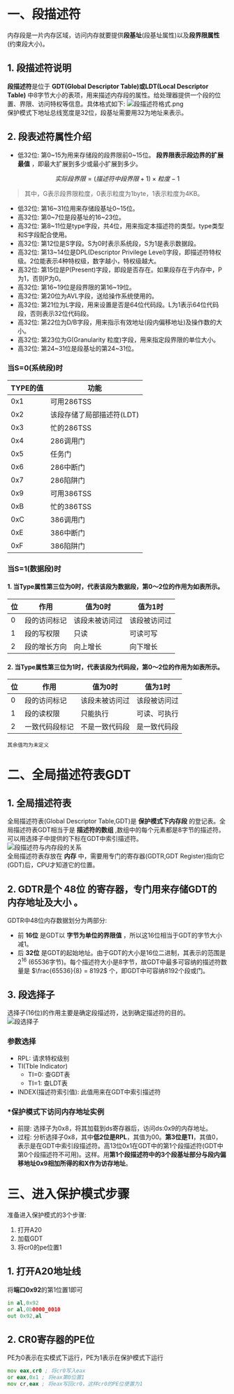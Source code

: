 # 一、段描述符

内存段是一片内存区域，访问内存就要提供**段基址**(段基址属性)以及**段界限属性**(约束段大小)。

## 1. 段描述符说明

**段描述符**是位于 **GDT(Global Descriptor Table)或LDT(Local Descriptor Table)** 中8字节大小的表项，用来描述内存段的属性。给处理器提供一个段的位置、界限、访问特权等信息。具体格式如下:
![段描述符格式.png](DuanMiaoShuFuGeShi.png)<br>
保护模式下地址总线宽度是32位，段基址需要用32为地址来表示。

## 2. 段表述符属性介绍

* 低32位: 第0~15为用来存储段的段界限前0~15位。 **段界限表示段边界的扩展最值** ，即最大扩展到多少或最小扩展到多少。

$$
实际段界限 = (描述符中段界限 + 1) \times 粒度 - 1
$$

> 其中，G表示段界限粒度，0表示粒度为1byte，1表示粒度为4KB。

* 低32位: 第16~31位用来存储段基址0~15位。
* 高32位: 第0~7位是段基址的16~23位。
* 高32位: 第8~11位是type字段，共4位，用来指定本描述符的类型。type类型和S字段配合使用。
* 高32位: 第12位是S字段。S为0时表示系统段，S为1是表示数据段。
* 高32位: 第13~14位是DPL(Descriptor Privilege Level)字段，即描述符特权级。2位能表示4种特权级，数字越小，特权级越大。
* 高32位: 第15位是P(Present)字段，即段是否存在。如果段存在于内存中，P为1，否则P为0。
* 高32位: 第16~19位是段界限的第16~19位。
* 高32位: 第20位为AVL字段，送给操作系统使用的。
* 高32位: 第21位为L字段，用来设置是否是64位代码段。L为1表示64位代码段，否则表示32位代码段。
* 高32位: 第22位为D/B字段，用来指示有效地址(段内偏移地址)及操作数的大小。
* 高32位: 第23位为G(Granularity 粒度)字段，用来指定段界限的单位大小。
* 高32位: 第24~31位是段基址的第24~31位。

### 当S=0(系统段)时
| TYPE的值 | 功能                      |
| -------- | ------------------------- |
| 0x1      | 可用286TSS                |
| 0x2      | 该段存储了局部描述符(LDT) |
| 0x3      | 忙的286TSS                |
| 0x4      | 286调用门                 |
| 0x5      | 任务门                    |
| 0x6      | 286中断门                 |
| 0x7      | 286陷阱门                 |
| 0x9      | 可用386TSS                |
| 0xB      | 忙的386TSS                |
| 0xC      | 386调用门                 |
| 0xE      | 386中断门                 |
| 0xF      | 386陷阱门                 |

### 当S=1(数据段)时
#### 1. 当Type属性第三位为0时，代表该段为数据段，第0～2位的作用为如表所示。
| 位  | 作用         | 值为0时        | 值为1时      |
| --- | ------------ | -------------- | ------------ |
| 0   | 段的访问标记 | 该段未被访问过 | 该段被访问过 |
| 1   | 段的写权限   | 只读           | 可读可写     |
| 2   | 段的增长方向 | 向上增长       | 向下增长     |
#### 2. 当Type属性第三位为1时，代表该段为代码段，第0～2位的作用为如表所示。
| 位  | 作用           | 值为0时        | 值为1时      |
| --- | -------------- | -------------- | ------------ |
| 0   | 段的访问标记   | 该段未被访问过 | 该段被访问过 |
| 1   | 段的读权限     | 只能执行       | 可读、可执行 |
| 2   | 一致代码段标记 | 不是一致代码段 | 是一致代码段 |

`其余值均为未定义`


# 二、全局描述符表GDT

## 1. 全局描述符表

全局描述符表(Global Descriptor Table,GDT)是 **保护模式下内存段** 的登记表。全局描述符表GDT相当于是 **描述符的数组** ,数组中的每个元素都是8字节的描述符。可以用选择子中提供的下标在GDT中索引描述符。<br>
![段描述符与内存段的关系](DuanMiaoShuFuYuNeiCunDuanDeGuanXi.png)<br>
全局描述符表存放在 **内存** 中，需要用专门的寄存器(GDTR,GDT Register)指向它(GDT)后，CPU才知道它的位置。

## 2. GDTR是个 **48位** 的寄存器，专门用来存储GDT的 **内存地址及大小** 。

GDTR中48位内存数据划分为两部分:

* 前 **16位** 是GDT以 **字节为单位的界限值** ，所以这16位相当于GDT的字节大小减1。
* 后 **32位** 是GDT的起始地址。由于GDT的大小是16位二进制，其表示的范围是 $2^{16}$ (65536字节)。每个描述符大小是8字节，故GDT中最多可容纳的描述符数量是 $\frac{65536}{8} = 8192$ 个，即GDT中可容纳8192个段或门。

## 3. 段选择子

选择子(16位)的作用主要是确定段描述符，达到确定描述符的目的。<br>
![段选择子](DuanXuanZeZi.png)<br>
### 参数选择

* RPL: 请求特权级别
* TI(Tble Indicator)
  * TI=0: 查GDT表
  * TI=1: 查LDT表
* INDEX(描述符索引值): 此值用来在GDT中索引描述符

### *保护模式下访问内存地址实例

* 前提: 选择子为0x8，将其加载到ds寄存器后，访问ds:0x9的内存地址。
* 过程: 分析选择子0x8，其中**低2位是RPL**，其值为00。**第3位是TI**，其值0，表示是在GDT中索引段描述符。高13位0x1在GDT中的第1个段描述符(GDT中第0个段描述符不可用)。这样。用**第1个段描述符中的3个段基址部分与段内偏移地址0x9相加所得的和X作为访存地址**。

# 三、进入保护模式步骤

准备进入保护模式的3个步骤:

1. 打开A20
2. 加载GDT
3. 将cr0的pe位置1

## 1. 打开A20地址线

将**端口0x92**的第1位置1即可

```asm
in al,0x92
or al,0b0000_0010
out 0x92,al
```

## 2. CR0寄存器的PE位

PE为0表示在实模式下运行，PE为1表示在保护模式下运行

```asm
mov eax,cr0 ; 将cr0写入eax
or eax,0x1 ; 将eax第0位置1
mov cr,eax ; 将eax写回cr0，这样cr0的PE位便置为1
```
